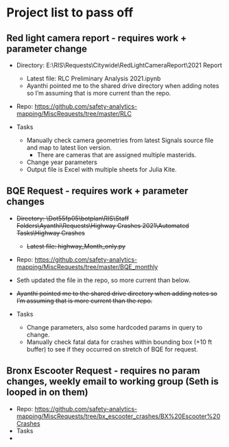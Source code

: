 # Project list to pass off

## Red light camera report - requires work + parameter change

-	Directory: E:\RIS\Requests\Citywide\RedLightCameraReport\2021 Report
    - Latest file: RLC Preliminary Analysis 2021.ipynb
    - Ayanthi pointed me to the shared drive directory when adding notes so I’m assuming that is more current than the repo.
-	Repo: https://github.com/safety-analytics-mapping/MiscRequests/tree/master/RLC

- Tasks
    - Manually check camera geometries from latest Signals source file and map to latest lion version.
        - There are cameras that are assigned multiple masterids.
    - Change year parameters
    - Output file is Excel with multiple sheets for Julia Kite.

## BQE Request - requires work + parameter changes
- ~~Directory: \\Dot55fp05\botplan\RIS\Staff Folders\Ayanthi\Requests\Highway Crashes 2021\Automated Tasks\Highway Crashes~~ 
    - ~~Latest file: highway_Month_only.py~~
- Repo: https://github.com/safety-analytics-mapping/MiscRequests/tree/master/BQE_monthly
- Seth updated the file in the repo, so more current than below.
- ~~Ayanthi pointed me to the shared drive directory when adding notes so I’m assuming that is more current than the repo.~~

- Tasks
    - Change parameters, also some hardcoded params in query to change.
    - Manually check fatal data for crashes within bounding box (+10 ft buffer) to see if they occurred on stretch of BQE for request.  


## Bronx Escooter Request - requires no param changes, weekly email to working group (Seth is looped in on them)
- Repo: https://github.com/safety-analytics-mapping/MiscRequests/tree/bx_escooter_crashes/BX%20Escooter%20Crashes
- Tasks
- 
